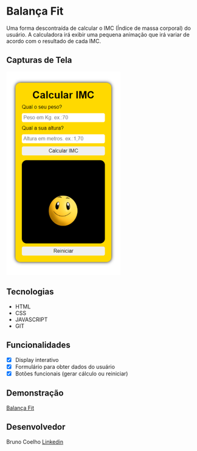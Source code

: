 # Balança Fit

Uma forma descontraída de calcular o IMC (Índice de massa corporal) do usuário. A calculadora irá exibir uma pequena animação que irá variar de acordo com o resultado de cada IMC.

## Capturas de Tela

<img src="./img/layout.png" alt="imagem_calculadora" style="width:300px">

## Tecnologias
- HTML
- CSS
- JAVASCRIPT
- GIT

## Funcionalidades
- [x] Display interativo
- [x] Formulário para obter dados do usuário
- [x] Botões funcionais (gerar cálculo ou reiniciar)

## Demonstração
[Balança Fit]()

## Desenvolvedor
Bruno Coelho [Linkedin](www.linkedin.com/in/bruno-coelho-97b630220)

